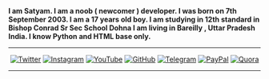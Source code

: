 
  <b>
I am Satyam. I am a noob ( newcomer ) developer. I was born on 7th September 2003. I am a 17 years old boy.  I am studying in 12th standard in Bishop Conrad Sr Sec School Dohna I am living in Bareilly , Uttar Pradesh India. I know Python and HTML base only.
  </b>
</p>

---

<p align="center">
  <a href="https://twitter.com/"><img src="https://img.shields.io/badge/Twitter-white?&style=for-the-badge&logo=twitter" alt="Twitter"></a>
  <a href="https://instagram.com/_thesatyam_"><img src="https://img.shields.io/badge/Instagram-white?&style=for-the-badge&logo=instagram" alt="Instagram"></a>
  <a href="https://youtube.com/"><img src="https://img.shields.io/badge/YouTube-white?&style=for-the-badge&logo=youtube&logoColor=red" alt="YouTube"></a>
  <a href="https://github.com/satyamverma43"><img src="https://img.shields.io/badge/GitHub-white?&style=for-the-badge&logo=github&logoColor=black" alt="GitHub"></a>
  <a href="https://telegram.me/thesatyamxyz"><img src="https://img.shields.io/badge/Telegram-white?&style=for-the-badge&logo=telegram" alt="Telegram"></a>
  <a href="https://paypal.me/"><img src="https://img.shields.io/badge/PayPal-white?&style=for-the-badge&logo=paypal" alt="PayPal"></a>
  <a href="https://www.quora.com/"><img src="https://img.shields.io/badge/Quora-white?&style=for-the-badge&logo=quora&logoColor=red" alt="Quora"></a>
</p>

---
